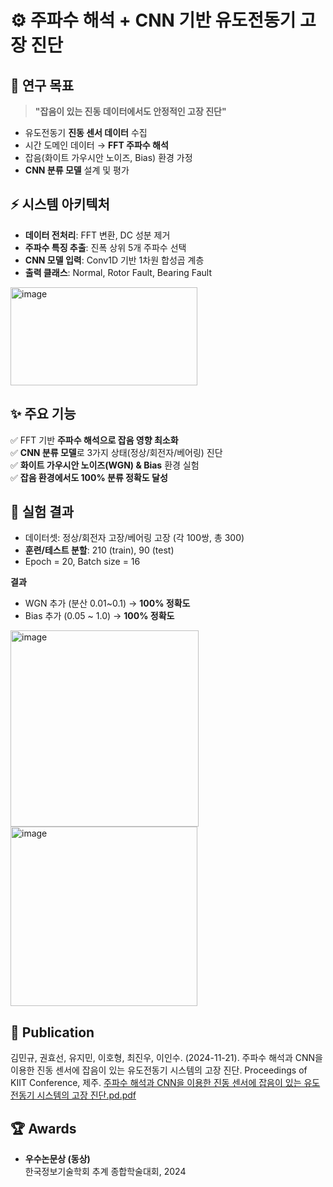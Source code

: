 # ⚙️ 주파수 해석 + CNN 기반 유도전동기 고장 진단


## 🎯 연구 목표
> **"잡음이 있는 진동 데이터에서도 안정적인 고장 진단"**

- 유도전동기 **진동 센서 데이터** 수집  
- 시간 도메인 데이터 → **FFT 주파수 해석**  
- 잡음(화이트 가우시안 노이즈, Bias) 환경 가정  
- **CNN 분류 모델** 설계 및 평가  


## ⚡ 시스템 아키텍처
- **데이터 전처리**: FFT 변환, DC 성분 제거  
- **주파수 특징 추출**: 진폭 상위 5개 주파수 선택  
- **CNN 모델 입력**: Conv1D 기반 1차원 합성곱 계층  
- **출력 클래스**: Normal, Rotor Fault, Bearing Fault
<img width="299" height="157" alt="image" src="https://github.com/user-attachments/assets/d66c8cf7-e3fc-461e-af4d-292db41273f6" />



## ✨ 주요 기능
✅ FFT 기반 **주파수 해석으로 잡음 영향 최소화**  
✅ **CNN 분류 모델**로 3가지 상태(정상/회전자/베어링) 진단  
✅ **화이트 가우시안 노이즈(WGN) & Bias** 환경 실험  
✅ **잡음 환경에서도 100% 분류 정확도 달성** 


## 🧪 실험 결과
- 데이터셋: 정상/회전자 고장/베어링 고장 (각 100쌍, 총 300)  
- **훈련/테스트 분할**: 210 (train), 90 (test)  
- Epoch = 20, Batch size = 16  

**결과**
- WGN 추가 (분산 0.01~0.1) → **100% 정확도**  
- Bias 추가 (0.05 ~ 1.0) → **100% 정확도**

<img width="301" height="314" alt="image" src="https://github.com/user-attachments/assets/2425a2ed-0ef8-436e-9b4e-69f35e25fc6d" />
<img width="299" height="287" alt="image" src="https://github.com/user-attachments/assets/155e7d26-1aa1-4f02-94fd-e99e5a43f1ab" />


## 📄 Publication
김민규, 권효선, 유지민, 이호형, 최진우, 이인수. (2024-11-21). 주파수 해석과 CNN을 이용한 진동 센서에 잡음이 있는 유도전동기 시스템의 고장 진단. Proceedings of KIIT Conference, 제주.
[주파수 해석과 CNN을 이용한 진동 센서에 잡음이 있는 유도전동기 시스템의 고장 진단.pd.pdf](https://github.com/user-attachments/files/22311524/CNN.pd.pdf)


## 🏆 Awards
- **우수논문상 (동상)**  
  한국정보기술학회 추계 종합학술대회, 2024
  
